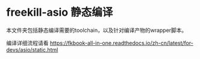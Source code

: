 # freekill-asio 静态编译

本文件夹包括静态编译需要的toolchain，以及针对编译产物的wrapper脚本。

编译详细流程请看 https://fkbook-all-in-one.readthedocs.io/zh-cn/latest/for-devs/asio/static.html

